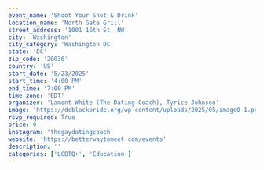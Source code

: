 ```yaml
---
event_name: 'Shoot Your Shot & Drink'
location_name: 'North Gate Grill'
street_address: '1001 16th St. NW'
city: 'Washington'
city_category: 'Washington DC'
state: 'DC'
zip_code: '20036'
country: 'US'
start_date: '5/23/2025'
start_time: '4:00 PM'
end_time: '7:00 PM'
time_zone: 'EDT'
organizer: 'Lamont White (The Dating Coach), Tyrice Johnson'
image: 'https://dcblackpride.org/wp-content/uploads/2025/05/image0-1.png'
rsvp_required: True
price: 0
instagram: 'thegaydatingcoach'
website: 'https://betterwaytomeet.com/events'
description: ''
categories: ['LGBTQ+', 'Education']
---
```

